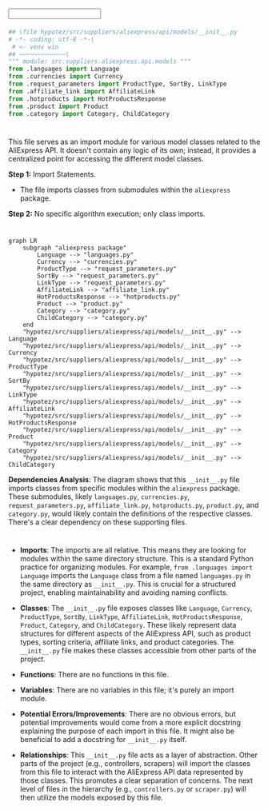 # <input code>

```python
## \file hypotez/src/suppliers/aliexpress/api/models/__init__.py
# -*- coding: utf-8 -*-\
 # <- venv win
## ~~~~~~~~~~~~~\
""" module: src.suppliers.aliexpress.api.models """
from .languages import Language
from .currencies import Currency
from .request_parameters import ProductType, SortBy, LinkType
from .affiliate_link import AffiliateLink
from .hotproducts import HotProductsResponse
from .product import Product
from .category import Category, ChildCategory
```

# <algorithm>

This file serves as an import module for various model classes related to the AliExpress API.  It doesn't contain any logic of its own; instead, it provides a centralized point for accessing the different model classes.

**Step 1:** Import Statements.

* The file imports classes from submodules within the `aliexpress` package.

**Step 2:** No specific algorithm execution; only class imports.

# <mermaid>

```mermaid
graph LR
    subgraph "aliexpress package"
        Language --> "languages.py"
        Currency --> "currencies.py"
        ProductType --> "request_parameters.py"
        SortBy --> "request_parameters.py"
        LinkType --> "request_parameters.py"
        AffiliateLink --> "affiliate_link.py"
        HotProductsResponse --> "hotproducts.py"
        Product --> "product.py"
        Category --> "category.py"
        ChildCategory --> "category.py"
    end
    "hypotez/src/suppliers/aliexpress/api/models/__init__.py" --> Language
    "hypotez/src/suppliers/aliexpress/api/models/__init__.py" --> Currency
    "hypotez/src/suppliers/aliexpress/api/models/__init__.py" --> ProductType
    "hypotez/src/suppliers/aliexpress/api/models/__init__.py" --> SortBy
    "hypotez/src/suppliers/aliexpress/api/models/__init__.py" --> LinkType
    "hypotez/src/suppliers/aliexpress/api/models/__init__.py" --> AffiliateLink
    "hypotez/src/suppliers/aliexpress/api/models/__init__.py" --> HotProductsResponse
    "hypotez/src/suppliers/aliexpress/api/models/__init__.py" --> Product
    "hypotez/src/suppliers/aliexpress/api/models/__init__.py" --> Category
    "hypotez/src/suppliers/aliexpress/api/models/__init__.py" --> ChildCategory

```

**Dependencies Analysis**: The diagram shows that this `__init__.py` file imports classes from specific modules within the `aliexpress` package.  These submodules, likely `languages.py`, `currencies.py`, `request_parameters.py`, `affiliate_link.py`, `hotproducts.py`, `product.py`, and `category.py`, would likely contain the definitions of the respective classes. There's a clear dependency on these supporting files.


# <explanation>

* **Imports**: The imports are all relative. This means they are looking for modules within the same directory structure. This is a standard Python practice for organizing modules.  For example, `from .languages import Language` imports the `Language` class from a file named `languages.py` in the same directory as `__init__.py`. This is crucial for a structured project, enabling maintainability and avoiding naming conflicts.

* **Classes**:  The `__init__.py` file exposes classes like `Language`, `Currency`, `ProductType`, `SortBy`, `LinkType`, `AffiliateLink`, `HotProductsResponse`, `Product`, `Category`, and `ChildCategory`. These likely represent data structures for different aspects of the AliExpress API, such as product types, sorting criteria, affiliate links, and product categories. The `__init__.py` file makes these classes accessible from other parts of the project.

* **Functions**: There are no functions in this file.

* **Variables**: There are no variables in this file; it's purely an import module.

* **Potential Errors/Improvements**:  There are no obvious errors, but potential improvements would come from a more explicit docstring explaining the purpose of each import in this file.  It might also be beneficial to add a docstring for `__init__.py` itself.

* **Relationships**: This `__init__.py` file acts as a layer of abstraction. Other parts of the project (e.g., controllers, scrapers) will import the classes from this file to interact with the AliExpress API data represented by those classes.  This promotes a clear separation of concerns.  The next level of files in the hierarchy (e.g., `controllers.py` or `scraper.py`) will then utilize the models exposed by this file.

```